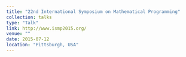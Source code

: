 ```yaml
---
title: "22nd International Symposium on Mathematical Programming"
collection: talks
type: "Talk"
link: http://www.ismp2015.org/
venue: ""
date: 2015-07-12
location: "Pittsburgh, USA"
---
```



